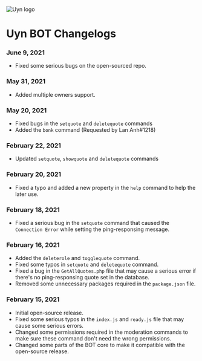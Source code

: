 ![Uyn logo](https://i.imgur.com/1UHPT0e.png)

# Uyn BOT Changelogs

### June 9, 2021
* Fixed some serious bugs on the open-sourced repo.

### May 31, 2021
* Added multiple owners support.

### May 20, 2021
* Fixed bugs in the `setquote` and `deletequote` commands
* Added the `bonk` command (Requested by Lan Anh#1218)

### February 22, 2021
* Updated `setquote`, `showquote` and `deletequote` commands

### February 20, 2021

* Fixed a typo and added a new property in the `help` command to help the later use.

### February 18, 2021

* Fixed a serious bug in the `setquote` command that caused the `Connection Error` while setting the ping-responsing message.

### February 16, 2021

* Added the `deleterole` and `togglequote` command.
* Fixed some typos in `setquote` and `deletequote` command.
* Fixed a bug in the `GetAllQuotes.php` file that may cause a serious error if there's no ping-responsing quote set in the database.
* Removed some unnecessary packages required in the `package.json` file.

### February 15, 2021

* Initial open-source release.
* Fixed some serious typos in the `index.js` and `ready.js` file that may cause some serious errors.
* Changed some permissions required in the moderation commands to make sure these command don't need the wrong permissions.
* Changed some parts of the BOT core to make it compatible with the open-source release.